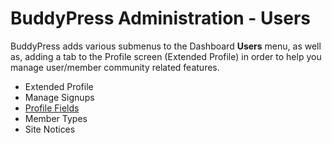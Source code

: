 # BuddyPress Administration - Users

BuddyPress adds various submenus to the Dashboard **Users** menu, as well as, adding a tab to the Profile screen (Extended Profile) in order to help you manage user/member community related features.

- Extended Profile
- Manage Signups
- [Profile Fields](./xprofile.md)
- Member Types
- Site Notices
